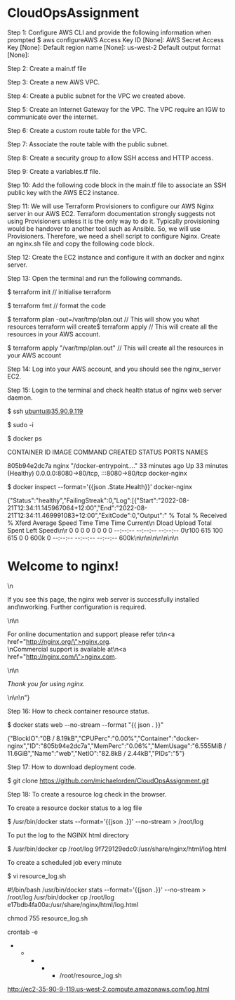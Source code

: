 # CloudOpsAssignment
Step 1: Configure AWS CLI and provide the following information when prompted
$ aws configureAWS Access Key ID [None]: 
AWS Secret Access Key [None]:
Default region name [None]: us-west-2
Default output format [None]:

Step 2: Create a main.tf file

Step 3: Create a new AWS VPC.

Step 4: Create a public subnet for the VPC we created above.

Step 5: Create an Internet Gateway for the VPC. The VPC require an IGW to communicate over the internet.

Step 6: Create a custom route table for the VPC.

Step 7: Associate the route table with the public subnet.

Step 8: Create a security group to allow SSH access and HTTP access.

Step 9: Create a variables.tf file.

Step 10: Add the following code block in the main.tf file to associate an SSH public key with the AWS EC2 instance.

Step 11: We will use Terraform Provisioners to configure our AWS Nginx server in our AWS EC2. Terraform documentation strongly suggests not using Provisioners unless it is the only way to do it. Typically provisioning would be handover to another tool such as Ansible. So, we will use Provisioners. Therefore, we need a shell script to configure Nginx. Create an nginx.sh file and copy the following code block.

Step 12: Create the EC2 instance and configure it with an docker and nginx server.

Step 13: Open the terminal and run the following commands.

$ terraform init // initialise terraform

$ terraform fmt // format the code

$ terraform plan -out=/var/tmp/plan.out // This will show you what resources terraform will create$ terraform apply // This will create all the resources in your AWS account.

$ terraform apply "/var/tmp/plan.out" // This will create all the resources in your AWS account

Step 14: Log into your AWS account, and you should see the nginx_server EC2.

Step 15: Login to the terminal and check health status of nginx web server daemon.

$ ssh ubuntu@35.90.9.119

$ sudo -i

$ docker ps

CONTAINER ID   IMAGE     COMMAND                  CREATED          STATUS          PORTS                                   NAMES

805b94e2dc7a   nginx     "/docker-entrypoint.…"   33 minutes ago   Up 33 minutes (Healthy)   0.0.0.0:8080->80/tcp, :::8080->80/tcp   docker-nginx

$ docker inspect --format='{{json .State.Health}}' docker-nginx

{"Status":"healthy","FailingStreak":0,"Log":[{"Start":"2022-08-21T12:34:11.145967064+12:00","End":"2022-08-21T12:34:11.469991083+12:00","ExitCode":0,"Output":"  % Total    % Received % Xferd  Average Speed   Time    Time     Time  Current\n                                 Dload  Upload   Total   Spent    Left  Speed\n\r  0     0    0     0    0     0      0      0 --:--:-- --:--:-- --:--:--     0\r100   615  100   615    0     0   600k      0 --:--:-- --:--:-- --:--:--  600k\n<!DOCTYPE html>\n<html>\n<head>\n<title> Welcome to nginx!</title>\n<style>\nhtml { color-scheme: light dark; }\nbody { width: 35em; margin: 0 auto;\nfont-family: Tahoma, Verdana, Arial, sans-serif; }\n</style>\n</head>\n<body>\n<h1> Welcome to nginx!</h1>\n<p>If you see this page, the nginx web server is successfully installed and\nworking. Further configuration is required.</p>\n\n<p>For online documentation and support please refer to\n<a href=\"http://nginx.org/\">nginx.org</a>.<br/>\nCommercial support is available at\n<a href=\"http://nginx.com/\">nginx.com</a>.</p>\n\n<p><em>Thank you for using nginx.</em></p>\n</body>\n</html>\n"}

Step 16: How to check container resource status.

$ docker stats web --no-stream --format "{{ json . }}"

{"BlockIO":"0B / 8.19kB","CPUPerc":"0.00%","Container":"docker-nginx","ID":"805b94e2dc7a","MemPerc":"0.06%","MemUsage":"6.555MiB / 11.6GiB","Name":"web","NetIO":"82.8kB / 2.44kB","PIDs":"5"}

Step 17: How to download deployment code.

$ git clone https://github.com/michaelorden/CloudOpsAssignment.git

Step 18: To create a resource log check in the browser.

To create a resource docker status to a log file

$ /usr/bin/docker stats --format='{{json .}}' --no-stream > /root/log

To put the log to the NGINX html directory

$ /usr/bin/docker cp /root/log 9f729129edc0:/usr/share/nginx/html/log.html

To create a scheduled job every minute

$ vi resource_log.sh

#!/bin/bash
/usr/bin/docker stats --format='{{json .}}' --no-stream > /root/log
/usr/bin/docker cp /root/log e17bdb4fa00a:/usr/share/nginx/html/log.html

chmod 755 resource_log.sh

crontab -e
* * * * * /root/resource_log.sh

http://ec2-35-90-9-119.us-west-2.compute.amazonaws.com/log.html

